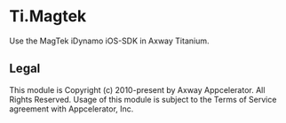 # Ti.Magtek

Use the MagTek iDynamo iOS-SDK in Axway Titanium.

## Legal

This module is Copyright (c) 2010-present by Axway Appcelerator. All Rights Reserved. Usage of this module is subject to 
the Terms of Service agreement with Appcelerator, Inc.  
